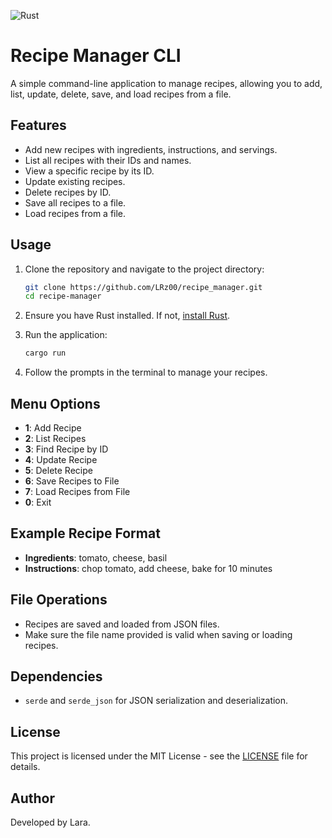 ![Rust](https://img.shields.io/badge/rust-%23000000.svg?style=for-the-badge&logo=rust&logoColor=white)
# Recipe Manager CLI

A simple command-line application to manage recipes, allowing you to add, list, update, delete, save, and load recipes from a file.

## Features

- Add new recipes with ingredients, instructions, and servings.
- List all recipes with their IDs and names.
- View a specific recipe by its ID.
- Update existing recipes.
- Delete recipes by ID.
- Save all recipes to a file.
- Load recipes from a file.

## Usage

1. Clone the repository and navigate to the project directory:
   ```bash
   git clone https://github.com/LRz00/recipe_manager.git
   cd recipe-manager
   ```

2. Ensure you have Rust installed. If not, [install Rust](https://www.rust-lang.org/tools/install).

3. Run the application:
   ```bash
   cargo run
   ```

4. Follow the prompts in the terminal to manage your recipes.

## Menu Options

- **1**: Add Recipe  
- **2**: List Recipes  
- **3**: Find Recipe by ID  
- **4**: Update Recipe  
- **5**: Delete Recipe  
- **6**: Save Recipes to File  
- **7**: Load Recipes from File  
- **0**: Exit  

## Example Recipe Format

- **Ingredients**: tomato, cheese, basil  
- **Instructions**: chop tomato, add cheese, bake for 10 minutes  

## File Operations

- Recipes are saved and loaded from JSON files.
- Make sure the file name provided is valid when saving or loading recipes.

## Dependencies

- `serde` and `serde_json` for JSON serialization and deserialization.

## License

This project is licensed under the MIT License - see the [LICENSE](LICENSE) file for details.

## Author

Developed by Lara.
